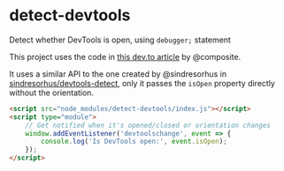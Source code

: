 # detect-devtools
Detect whether DevTools is open, using `debugger;` statement

This project uses the code in [this dev.to article](https://dev.to/composite/a-simple-way-to-detect-devtools-2ag0)
by @composite.

It uses a similar API to the one created by @sindresorhus in 
[sindresorhus/devtools-detect](https://github.com/sindresorhus/devtools-detect), 
only it passes the `isOpen` property directly without the orientation.

```html
<script src="node_modules/detect-devtools/index.js"></script>
<script type="module">
	// Get notified when it's opened/closed or orientation changes
	window.addEventListener('devtoolschange', event => {
		console.log('Is DevTools open:', event.isOpen);
	});
</script>
```